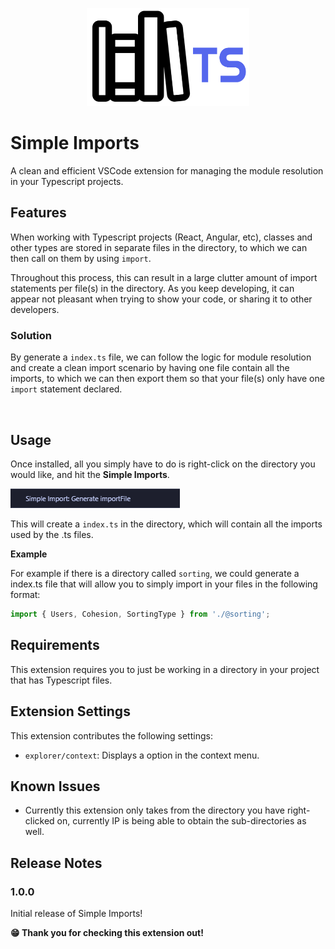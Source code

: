 <div align="center">
  <p>
    <a href=""><img src="./images/icon.svg" width="260" alt="Simple Imports" /></a>
  </p>
</div>

# Simple Imports

A clean and efficient VSCode extension for managing the module resolution in your Typescript projects.

## Features

When working with Typescript projects (React, Angular, etc), classes and other types are stored in separate files in the directory, to which we can then call on them by using `import`.

Throughout this process, this can result in a large clutter amount of import statements per file(s) in the directory. As you keep developing, it can appear not pleasant when trying to show your code, or sharing it to other developers. 

### Solution

By generate a `index.ts` file, we can follow the logic for module resolution and create a clean import scenario by having one file contain all the imports, to which we can then export them so that your file(s) only have one `import` statement declared.

<br/>

## Usage

Once installed, all you simply have to do is right-click on the directory you would like, and hit the **Simple Imports**.

![Simple Imports: Generate importFile](images/rightclickfolder.png)

This will create a `index.ts` in the directory, which will contain all the imports used by the .ts files.


**Example** 

For example if there is a directory called `sorting`, we could generate a index.ts file that will allow you to simply import in your files in the following format:
```ts
import { Users, Cohesion, SortingType } from './@sorting';
```

## Requirements

This extension requires you to just be working in a directory in your project that has Typescript files.

## Extension Settings

This extension contributes the following settings:

* `explorer/context`: Displays a option in the context menu.

## Known Issues

* Currently this extension only takes from the directory you have right-clicked on, currently IP is being able to obtain the sub-directories as well.

## Release Notes


### 1.0.0

Initial release of Simple Imports!

**😁 Thank you for checking this extension out!**

